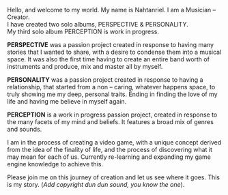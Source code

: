 Hello, and welcome to my world. My name is Nahtanriel. I am a Musician – Creator.  
I have created two solo albums, PERSPECTIVE & PERSONALITY.  
My third solo album PERCEPTION is work in progress.  
  
**PERSPECTIVE** was a passion project created in response to having many stories that I wanted to share, with a desire to condense them into a musical space. It was also the first time having to create an entire band worth of instruments and produce, mix and master all by myself.  
  
**PERSONALITY** was a passion project created in response to having a relationship, that started from a non – caring, whatever happens space, to truly showing me my deep, personal traits. Ending in finding the love of my life and having me believe in myself again.

  
**PERCEPTION** is a work in progress passion project, created in response to the many facets of my mind and beliefs. It features a broad mix of genres and sounds.

  
I am in the process of creating a video game, with a unique concept derived from the idea of the finality of life, and the process of discovering what it may mean for each of us. Currently re-learning and expanding my game engine knowledge to achieve this.

  
Please join me on this journey of creation and let us see where it goes. This is my story. (*Add copyright dun dun sound, you know the one*).
